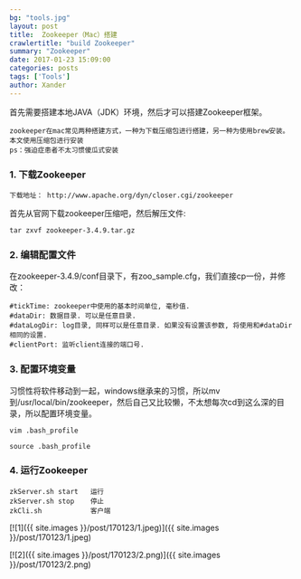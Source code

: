 ```yaml
---
bg: "tools.jpg"
layout: post
title:  Zookeeper（Mac）搭建
crawlertitle: "build Zookeeper"
summary: "Zookeeper"
date: 2017-01-23 15:09:00
categories: posts
tags: ['Tools']
author: Xander
---
```


首先需要搭建本地JAVA（JDK）环境，然后才可以搭建Zookeeper框架。

```text
zookeeper在mac常见两种搭建方式，一种为下载压缩包进行搭建，另一种为使用brew安装。
本文使用压缩包进行安装
ps：强迫症患者不太习惯傻瓜式安装
```

### 1. 下载Zookeeper

`下载地址： http://www.apache.org/dyn/closer.cgi/zookeeper`

首先从官网下载zookeeper压缩吧，然后解压文件:

`tar zxvf zookeeper-3.4.9.tar.gz`

### 2. 编辑配置文件

在zookeeper-3.4.9/conf目录下，有zoo_sample.cfg，我们直接cp一份，并修改：

```text
#tickTime: zookeeper中使用的基本时间单位, 毫秒值.
#dataDir: 数据目录. 可以是任意目录.
#dataLogDir: log目录, 同样可以是任意目录. 如果没有设置该参数, 将使用和#dataDir相同的设置.
#clientPort: 监听client连接的端口号.
```

### 3. 配置环境变量

习惯性将软件移动到一起，windows继承来的习惯，所以mv到/usr/local/bin/zookeeper，然后自己又比较懒，不太想每次cd到这么深的目录，所以配置环境变量。

`vim .bash_profile`

`source .bash_profile`

### 4. 运行Zookeeper

```text
zkServer.sh start   运行
zkServer.sh stop    停止
zkCli.sh            客户端
```

[![1]({{ site.images }}/post/170123/1.jpeg)]({{ site.images }}/post/170123/1.jpeg)

[![2]({{ site.images }}/post/170123/2.png)]({{ site.images }}/post/170123/2.png)
